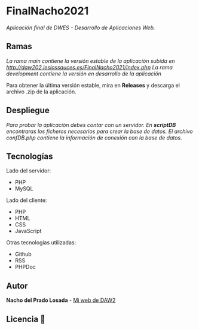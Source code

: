 # FinalNacho2021

_Aplicación final de DWES - Desarrollo de Aplicaciones Web._

## Ramas

_La rama main contiene la versión estable de la aplicación subida en http://daw202.ieslossauces.es/FinalNacho2021/index.php_
_La rama development contiene la versión en desarrollo de la aplicación_

Para obtener la última versión estable, mira en **Releases** y descarga el archivo .zip de la aplicación.

## Despliegue 

_Para probar la aplicación debes contar con un servidor. En **scriptDB** encontraras los ficheros necesarios para crear la base de datos._
_El archivo confDB.php contiene la información de conexión con la base de datos._

## Tecnologías

Lado del servidor:
* PHP
* MySQL

Lado del cliente:
* PHP
* HTML
* CSS
* JavaScript

Otras tecnologías utilizadas:
* Github
* RSS
* PHPDoc

## Autor

**Nacho del Prado Losada** - [Mi web de DAW2](http://daw202.ieslossauces.es/)

## Licencia 📄
